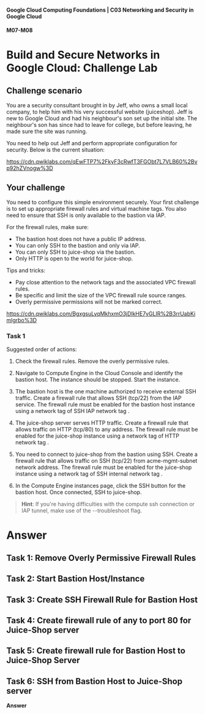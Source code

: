 #### Google Cloud Computing Foundations | C03 Networking and Security in Google Cloud
#### M07-M08

# Build and Secure Networks in Google Cloud: Challenge Lab

## Challenge scenario
You are a security consultant brought in by Jeff, who owns a small local company, to help him with his very successful website (juiceshop). Jeff is new to Google Cloud and had his neighbour's son set up the initial site. The neighbour's son has since had to leave for college, but before leaving, he made sure the site was running.

You need to help out Jeff and perform appropriate configuration for security. Below is the current situation:

https://cdn.qwiklabs.com/qEwFTP7%2FkyF3cRwfT3FGObt7L7VLB60%2Bvp92hZVnogw%3D

## Your challenge
You need to configure this simple environment securely. Your first challenge is to set up appropriate firewall rules and virtual machine tags. You also need to ensure that SSH is only available to the bastion via IAP.

For the firewall rules, make sure:
- The bastion host does not have a public IP address.
- You can only SSH to the bastion and only via IAP.
- You can only SSH to juice-shop via the bastion.
- Only HTTP is open to the world for juice-shop.

Tips and tricks:
- Pay close attention to the network tags and the associated VPC firewall rules.
- Be specific and limit the size of the VPC firewall rule source ranges.
- Overly permissive permissions will not be marked correct.

https://cdn.qwiklabs.com/BgxgsuLyqMkhxmO3jDlkHE7yGLIR%2B3rrUabKimlgrbo%3D

### Task 1

Suggested order of actions:

1. Check the firewall rules. Remove the overly permissive rules.

2. Navigate to Compute Engine in the Cloud Console and identify the bastion host. The instance should be stopped. Start the instance.

3. The bastion host is the one machine authorized to receive external SSH traffic. Create a firewall rule that allows SSH (tcp/22) from the IAP service. The firewall rule must be enabled for the bastion host instance using a network tag of SSH IAP network tag .

4. The juice-shop server serves HTTP traffic. Create a firewall rule that allows traffic on HTTP (tcp/80) to any address. The firewall rule must be enabled for the juice-shop instance using a network tag of HTTP network tag .

5. You need to connect to juice-shop from the bastion using SSH. Create a firewall rule that allows traffic on SSH (tcp/22) from acme-mgmt-subnet network address. The firewall rule must be enabled for the juice-shop instance using a network tag of SSH internal network tag .

6. In the Compute Engine instances page, click the SSH button for the bastion host. Once connected, SSH to juice-shop.

> **Hint**: If you're having difficulties with the compute ssh connection or IAP tunnel, make use of the --troubleshoot flag.

# Answer

## Task 1: Remove Overly Permissive Firewall Rules

## Task 2: Start Bastion Host/Instance

## Task 3: Create SSH Firewall Rule for Bastion Host

## Task 4: Create firewall rule of any to port 80 for Juice-Shop server

## Task 5: Create firewall rule for Bastion Host to Juice-Shop Server

## Task 6: SSH from Bastion Host to Juice-Shop server

__Answer__
